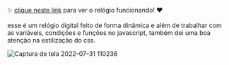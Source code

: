 :sparkles: <a href="https://digitalclockbyme.netlify.app/">clique neste link</a> para ver o relógio funcionando! :hearts: <br><br>
esse é um relógio digital feito de forma dinâmica e além de trabalhar com as variáveis, condições e funções no javascript, também dei uma boa atenção na estilização do css.






![Captura de tela 2022-07-31 110236](https://user-images.githubusercontent.com/103958460/182030009-47f516c3-4652-48cd-8728-9e11776694be.png)
